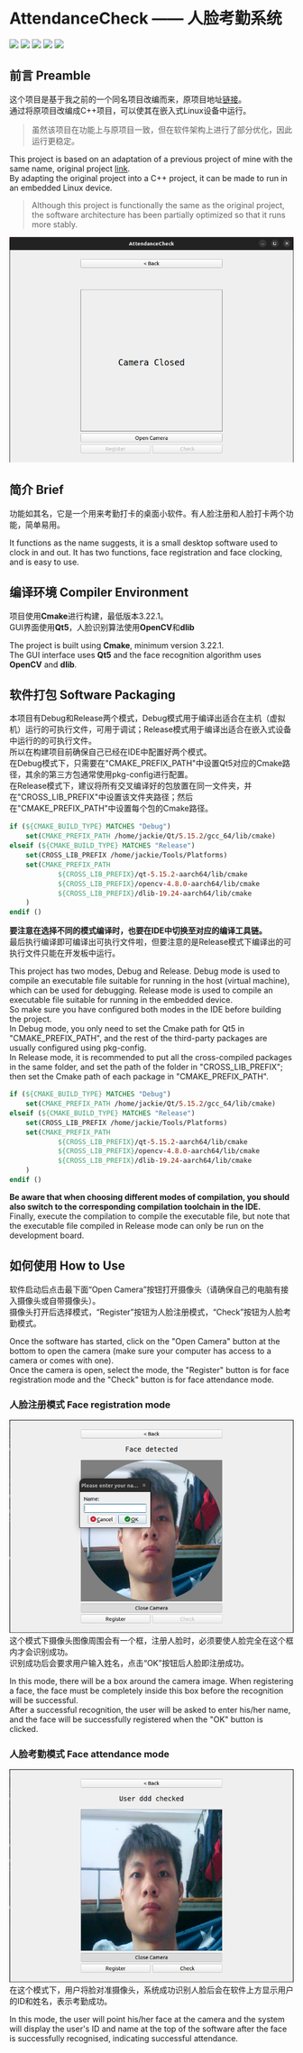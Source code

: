 # AttendanceCheck —— 人脸考勤系统
![](https://img.shields.io/badge/OpenCV-4.8.0-brightgreen.svg)
![](https://img.shields.io/badge/Qt5-5.15.2-brightgreen.svg)
![](https://img.shields.io/badge/dlib-19.24.0-brightgreen.svg)
![](https://img.shields.io/badge/platform-linux-lightgrey.svg)
![](https://img.shields.io/badge/language-c++-orange.svg)

## 前言 Preamble

这个项目是基于我之前的一个同名项目改编而来，原项目地址[链接](https://github.com/JackieCooo/AttendanceCheck)。  
通过将原项目改编成C++项目，可以使其在嵌入式Linux设备中运行。  
> 虽然该项目在功能上与原项目一致，但在软件架构上进行了部分优化，因此运行更稳定。  

This project is based on an adaptation of a previous project of mine with the same name, original project [link](https://github.com/JackieCooo/AttendanceCheck).  
By adapting the original project into a C++ project, it can be made to run in an embedded Linux device.  
> Although this project is functionally the same as the original project, the software architecture has been partially optimized so that it runs more stably.

![](Others/img/front.png)

## 简介 Brief

功能如其名，它是一个用来考勤打卡的桌面小软件。有人脸注册和人脸打卡两个功能，简单易用。  

It functions as the name suggests, it is a small desktop software used to clock in and out. It has two functions, face registration and face clocking, and is easy to use.  

## 编译环境 Compiler Environment

项目使用**Cmake**进行构建，最低版本3.22.1。  
GUI界面使用**Qt5**，人脸识别算法使用**OpenCV**和**dlib**  

The project is built using **Cmake**, minimum version 3.22.1.  
The GUI interface uses **Qt5** and the face recognition algorithm uses **OpenCV** and **dlib**.

## 软件打包 Software Packaging

本项目有Debug和Release两个模式，Debug模式用于编译出适合在主机（虚拟机）运行的可执行文件，可用于调试；Release模式用于编译出适合在嵌入式设备中运行的的可执行文件。  
所以在构建项目前确保自己已经在IDE中配置好两个模式。  
在Debug模式下，只需要在"CMAKE_PREFIX_PATH"中设置Qt5对应的Cmake路径，其余的第三方包通常使用pkg-config进行配置。  
在Release模式下，建议将所有交叉编译好的包放置在同一文件夹，并在"CROSS_LIB_PREFIX"中设置该文件夹路径；然后在"CMAKE_PREFIX_PATH"中设置每个包的Cmake路径。  
``` cmake
if (${CMAKE_BUILD_TYPE} MATCHES "Debug")
    set(CMAKE_PREFIX_PATH /home/jackie/Qt/5.15.2/gcc_64/lib/cmake)
elseif (${CMAKE_BUILD_TYPE} MATCHES "Release")
    set(CROSS_LIB_PREFIX /home/jackie/Tools/Platforms)
    set(CMAKE_PREFIX_PATH
            ${CROSS_LIB_PREFIX}/qt-5.15.2-aarch64/lib/cmake
            ${CROSS_LIB_PREFIX}/opencv-4.8.0-aarch64/lib/cmake
            ${CROSS_LIB_PREFIX}/dlib-19.24-aarch64/lib/cmake
    )
endif ()
```
**要注意在选择不同的模式编译时，也要在IDE中切换至对应的编译工具链。**  
最后执行编译即可编译出可执行文件啦，但要注意的是Release模式下编译出的可执行文件只能在开发板中运行。  

This project has two modes, Debug and Release. Debug mode is used to compile an executable file suitable for running in the host (virtual machine), which can be used for debugging. Release mode is used to compile an executable file suitable for running in the embedded device.  
So make sure you have configured both modes in the IDE before building the project.  
In Debug mode, you only need to set the Cmake path for Qt5 in "CMAKE_PREFIX_PATH", and the rest of the third-party packages are usually configured using pkg-config.  
In Release mode, it is recommended to put all the cross-compiled packages in the same folder, and set the path of the folder in "CROSS_LIB_PREFIX"; then set the Cmake path of each package in "CMAKE_PREFIX_PATH".  
``` cmake
if (${CMAKE_BUILD_TYPE} MATCHES "Debug")
    set(CMAKE_PREFIX_PATH /home/jackie/Qt/5.15.2/gcc_64/lib/cmake)
elseif (${CMAKE_BUILD_TYPE} MATCHES "Release")
    set(CROSS_LIB_PREFIX /home/jackie/Tools/Platforms)
    set(CMAKE_PREFIX_PATH
            ${CROSS_LIB_PREFIX}/qt-5.15.2-aarch64/lib/cmake
            ${CROSS_LIB_PREFIX}/opencv-4.8.0-aarch64/lib/cmake
            ${CROSS_LIB_PREFIX}/dlib-19.24-aarch64/lib/cmake
    )
endif ()
```
**Be aware that when choosing different modes of compilation, you should also switch to the corresponding compilation toolchain in the IDE.**  
Finally, execute the compilation to compile the executable file, but note that the executable file compiled in Release mode can only be run on the development board.

## 如何使用 How to Use

软件启动后点击最下面“Open Camera”按钮打开摄像头（请确保自己的电脑有接入摄像头或自带摄像头）。  
摄像头打开后选择模式，“Register”按钮为人脸注册模式，“Check”按钮为人脸考勤模式。  

Once the software has started, click on the "Open Camera" button at the bottom to open the camera (make sure your computer has access to a camera or comes with one).  
Once the camera is open, select the mode, the "Register" button is for face registration mode and the "Check" button is for face attendance mode.  

### 人脸注册模式 Face registration mode

![](Others/img/register.png)  
这个模式下摄像头图像周围会有一个框，注册人脸时，必须要使人脸完全在这个框内才会识别成功。  
识别成功后会要求用户输入姓名，点击“OK”按钮后人脸即注册成功。  

In this mode, there will be a box around the camera image. When registering a face, the face must be completely inside this box before the recognition will be successful.  
After a successful recognition, the user will be asked to enter his/her name, and the face will be successfully registered when the "OK" button is clicked.  

### 人脸考勤模式 Face attendance mode

![](Others/img/check.png)  
在这个模式下，用户将脸对准摄像头，系统成功识别人脸后会在软件上方显示用户的ID和姓名，表示考勤成功。  

In this mode, the user will point his/her face at the camera and the system will display the user's ID and name at the top of the software after the face is successfully recognised, indicating successful attendance.  